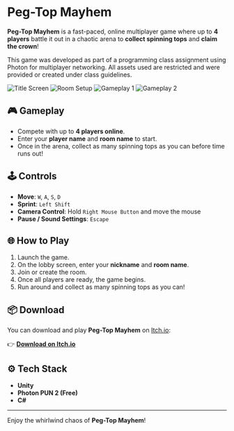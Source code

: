 # Peg-Top Mayhem

**Peg-Top Mayhem** is a fast-paced, online multiplayer game where up to **4 players** battle it out in a chaotic arena to **collect spinning tops** and **claim the crown**!

This game was developed as part of a programming class assignment using Photon for multiplayer networking. All assets used are restricted and were provided or created under class guidelines.

![Title Screen](Screenshots/Screenshot01.png)
![Room Setup](Screenshots/Screenshot04.png)
![Gameplay 1](Screenshots/Screenshot03.png)
![Gameplay 2](Screenshots/Screenshot02.png)

## 🎮 Gameplay

- Compete with up to **4 players online**.
- Enter your **player name** and **room name** to start.
- Once in the arena, collect as many spinning tops as you can before time runs out!

## 🕹️ Controls

- **Move**: `W`, `A`, `S`, `D`
- **Sprint**: `Left Shift`
- **Camera Control**: Hold `Right Mouse Button` and move the mouse
- **Pause / Sound Settings**: `Escape`

## 🌐 How to Play

1. Launch the game.
2. On the lobby screen, enter your **nickname** and **room name**.
3. Join or create the room.
4. Once all players are ready, the game begins.
5. Run around and collect as many spinning tops as you can!

## 📦 Download

You can download and play **Peg-Top Mayhem** on [Itch.io](https://lauraenjuto.itch.io/peg-top-mayhem):

👉 [**Download on Itch.io**](https://lauraenjuto.itch.io/peg-top-mayhem)

## ⚙️ Tech Stack

- **Unity**
- **Photon PUN 2 (Free)**
- **C#**

---

Enjoy the whirlwind chaos of **Peg-Top Mayhem**!
